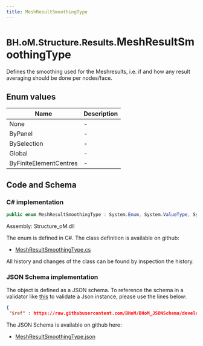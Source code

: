 ```yaml
---
title: MeshResultSmoothingType
---
```


# <small>BH.oM.Structure.Results.</small>**MeshResultSmoothingType**

Defines the smoothing used for the Meshresults, i.e. if and how any result averaging should be done per nodes/face.

## Enum values

| Name            | Description                                                    |
|-----------------|----------------------------------------------------------------|
| None |  -  |
| ByPanel |  -  |
| BySelection |  -  |
| Global |  -  |
| ByFiniteElementCentres |  -  |


## Code and Schema

### C# implementation

``` C# title="C#"
public enum MeshResultSmoothingType : System.Enum, System.ValueType, System.IComparable, System.ISpanFormattable, System.IFormattable, System.IConvertible
```

Assembly: Structure_oM.dll

The enum is defined in C#. The class definition is available on github:

- [MeshResultSmoothingType.cs](https://github.com/BHoM/BHoM/blob/develop/Structure_oM/Results\Mesh\Enums\MeshResultSmoothingType.cs)

All history and changes of the class can be found by inspection the history.
### JSON Schema implementation

The object is defined as a JSON schema. To reference the schema in a validator like [this](https://www.jsonschemavalidator.net/) to validate a Json instance, please use the lines below:

``` json title="JSON Schema"
{
 "$ref" : https://raw.githubusercontent.com/BHoM/BHoM_JSONSchema/develop/Structure_oM/Results/MeshResultSmoothingType.json}
```

The JSON Schema is available on github here:

- [MeshResultSmoothingType.json](https://github.com/BHoM/BHoM_JSONSchema/blob/develop/Structure_oM/Results/MeshResultSmoothingType.json)
